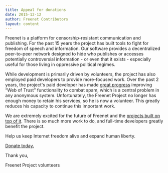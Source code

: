 ```yaml
---
title: Appeal for donations
date: 2015-12-12
author: Freenet Contributors
layout: content
---
```


Freenet is a platform for censorship-resistant communication and publishing. For the past 15 years the project has built tools to fight for freedom of speech and information.
Our software provides a decentralized peer-to-peer network designed to hide who publishes or accesses potentially controversial information - or even that it exists - especially useful for those living in oppressive political regimes.

While development is primarily driven by volunteers, the project has also employed paid developers to provide more-focused work.
Over the past 2 years, the project's paid developer has made [great progress][build18] improving “Web of Trust” functionality to combat spam, which is a central problem in any anonymous system.
Unfortunately, the Freenet Project no longer has enough money to retain his services, so he is now a volunteer.
This greatly reduces his capacity to continue this important work.

We are extremely excited for the future of Freenet and the [projects built on top of it][projects].
There is so much more work to do, and full-time developers greatly benefit the project.

Help us keep Internet freedom alive and expand human liberty.

[Donate today.](donate.html)

Thank you,

Freenet Project volunteers

[build18]: https://github.com/hyphanet/plugin-WebOfTrust/releases/tag/build0018
[projects]: https://wiki.freenetproject.org/Projects
